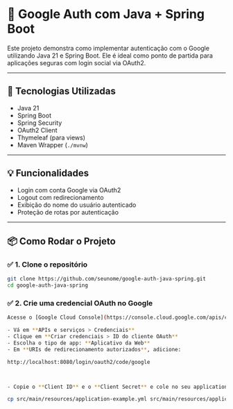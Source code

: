 # 🔐 Google Auth com Java + Spring Boot

Este projeto demonstra como implementar autenticação com o Google utilizando Java 21 e Spring Boot. Ele é ideal como ponto de partida para aplicações seguras com login social via OAuth2.

---

## 🚀 Tecnologias Utilizadas

- Java 21
- Spring Boot
- Spring Security
- OAuth2 Client
- Thymeleaf (para views)
- Maven Wrapper (`./mvnw`)

---

## 💡 Funcionalidades

- Login com conta Google via OAuth2
- Logout com redirecionamento
- Exibição do nome do usuário autenticado
- Proteção de rotas por autenticação

---

## 📦 Como Rodar o Projeto

### ✅ 1. Clone o repositório

```bash
git clone https://github.com/seunome/google-auth-java-spring.git
cd google-auth-java-spring
```

### ✅ 2. Crie uma credencial OAuth no Google

```bash
Acesse o [Google Cloud Console](https://console.cloud.google.com/apis/credentials)

- Vá em **APIs e serviços > Credenciais**
- Clique em **Criar credenciais > ID do cliente OAuth**
- Escolha o tipo de app: **Aplicativo da Web**
- Em **URIs de redirecionamento autorizados**, adicione:

http://localhost:8080/login/oauth2/code/google



- Copie o **Client ID** e o **Client Secret** e cole no seu application.yml

cp src/main/resources/application-example.yml src/main/resources/application.yml
```